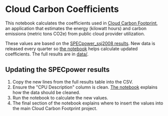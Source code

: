 # Cloud Carbon Coefficients

This notebook calculates the coefficients used in [Cloud Carbon
Footprint](https://www.cloudcarbonfootprint.org/), an application that
estimates the energy (kilowatt hours) and carbon emissions (metric tons CO2e)
from public cloud provider utilization.

These values are based on the [SPECpower_ssj2008
results](https://www.spec.org/power_ssj2008/results/). New data is released
every quarter so [the notebook](coefficients.ipynb) helps calculate updated
coefficients. The full results are in [data/](data/).

## Updating the SPECpower results

1. Copy the new lines from the full results table into the CSV.
2. Ensure the "CPU Description" column is clean. [The
   notebook](coefficients.ipynb) explains how the data should be cleaned.
3. Run the notebook to calculate the new values.
4. The final section of the notebook explains where to insert the values into
   the main Cloud Carbon Footprint project.
